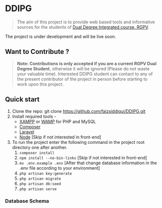 # DDIPG
> The aim of this project is to provide web based tools and informative sources for the students of [Dual Degree Integrated course, RGPV](https://www.rgpv.ac.in/Departments/DDDept.aspx ).

The project is under development and will be live soon.

## Want to Contribute ?
> **Note: Contributions is only accepted if you are a current RGPV Dual Degree Student**, otherwise it will be ignored (Please do not waste your valuable time). Interested DDIPG student can contact to any of the present contributor of the project in person before starting to work upon this project.

## Quick start
1.	Clone the repo: git clone https://github.com/faizsiddiqui/DDIPG.git
2.	Install required tools -
	-	[XAMPP](https://www.apachefriends.org/download.html) or [WAMP](http://www.wampserver.com/en/) for PHP and MySQL
	-	[Composer](https://getcomposer.org/Composer-Setup.exe)
	- [Laravel](https://laravel.com/docs/5.2#installation)
	- 	[Node](http://nodejs.org/en/download/) [Skip if not interested in front-end]
3.	To run the project enter the following command in the project root directory one after another.
	1. 	```composer install```
	2.	```npm install --no-bin-links``` [Skip if not interested in front-end]
	3.	```mv .env.example .env``` [After that change database information in the .env file according to your environment]
	4.	```php artisan key:generate```
	5.	```php artisan migrate```
	6.	```php artisan db:seed```
	7.	```php artisan serve```


### Database Schema
